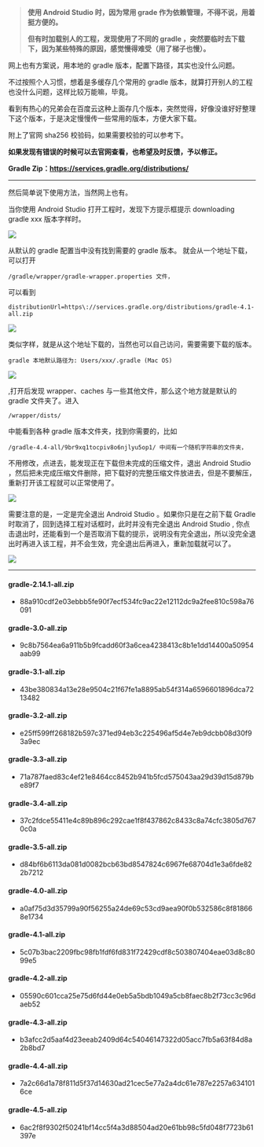 > **使用 Android Studio 时，因为常用 grade 作为依赖管理，不得不说，用着挺方便的。**
>
> **但有时加载别人的工程，发现使用了不同的 gradle ，突然要临时去下载下，因为某些特殊的原因，感觉慢得难受（用了梯子也慢）。**

网上也有方案说，用本地的 gradle 版本，配置下路径，其实也没什么问题。

不过按照个人习惯，想着是多缓存几个常用的 gradle 版本，就算打开别人的工程也没什么问题，这样比较万能嘛，毕竟。

看到有热心的兄弟会在百度云这种上面存几个版本，突然觉得，好像没谁好好整理下这个版本，于是决定慢慢传一些常用的版本，方便大家下载。

附上了官网 sha256 校验码，如果需要校验的可以参考下。

**如果发现有错误的时候可以去官网查看，也希望及时反馈，予以修正。**

**Gradle Zip：https://services.gradle.org/distributions/**

---

然后简单说下使用方法，当然网上也有。

当你使用 Android Studio 打开工程时，发现下方提示框提示 downloading gradle xxx 版本字样时。

![](https://github.com/RamboPan/gradle_download/blob/master/Image/gradle_downloading.png)

从默认的 gradle 配置当中没有找到需要的 gradle 版本。
就会从一个地址下载，可以打开 

    /gradle/wrapper/gradle-wrapper.properties 文件，
  
可以看到 

    distributionUrl=https\://services.gradle.org/distributions/gradle-4.1-all.zip
  
![](https://github.com/RamboPan/gradle_download/blob/master/Image/gradle_check.png)

类似字样，就是从这个地址下载的，当然也可以自己访问，需要需要下载的版本。

    gradle 本地默认路径为: Users/xxx/.gradle (Mac OS)

![](https://github.com/RamboPan/gradle_download/blob/master/Image/gradle_home.png)

,打开后发现 wrapper、caches 与一些其他文件，那么这个地方就是默认的 gradle 文件夹了。进入 

    /wrapper/dists/ 
    
中能看到各种 gradle 版本文件夹，找到你需要的，比如 

    /gradle-4.4-all/9br9xq1tocpiv8o6njlyu5op1/ 中间有一个随机字符串的文件夹，
    
不用修改，点进去，能发现正在下载但未完成的压缩文件，退出 Android Studio ，然后把未完成压缩文件删除，把下载好的完整压缩文件放进去，但是不要解压，
重新打开该工程就可以正常使用了。

![](https://github.com/RamboPan/gradle_download/blob/master/Image/gradle_unfinish_zip.png)

需要注意的是，一定是完全退出 Android Studio 。如果你只是在之前下载 Gradle 时取消了，回到选择工程对话框时，此时并没有完全退出 Android Studio ,
你点击退出时，还能看到一个是否取消下载的提示，说明没有完全退出，所以没完全退出时再进入该工程，并不会生效，完全退出后再进入，重新加载就可以了。

![](https://github.com/RamboPan/gradle_download/blob/master/Image/gradle_exit.png)

---

#### gradle-2.14.1-all.zip
- 88a910cdf2e03ebbb5fe90f7ecf534fc9ac22e12112dc9a2fee810c598a76091

#### gradle-3.0-all.zip
- 9c8b7564ea6a911b5b9fcadd60f3a6cea4238413c8b1e1dd14400a50954aab99

#### gradle-3.1-all.zip
- 43be380834a13e28e9504c21f67fe1a8895ab54f314a6596601896dca7213482

#### gradle-3.2-all.zip
- e25ff599ff268182b597c371ed94eb3c225496af5d4e7eb9dcbb08d30f93a9ec

#### gradle-3.3-all.zip
- 71a787faed83c4ef21e8464cc8452b941b5fcd575043aa29d39d15d879be89f7

#### gradle-3.4-all.zip
- 37c2fdce55411e4c89b896c292cae1f8f437862c8433c8a74cfc3805d7670c0a

#### gradle-3.5-all.zip
- d84bf6b6113da081d0082bcb63bd8547824c6967fe68704d1e3a6fde822b7212

#### gradle-4.0-all.zip
- a0af75d3d35799a90f56255a24de69c53cd9aea90f0b532586c8f818668e1734

#### gradle-4.1-all.zip
- 5c07b3bac2209fbc98fb1fdf6fd831f72429cdf8c503807404eae03d8c8099e5

#### gradle-4.2-all.zip
- 05590c601cca25e75d6fd44e0eb5a5bdb1049a5cb8faec8b2f73cc3c96daeb52

#### gradle-4.3-all.zip                
- b3afcc2d5aaf4d23eeab2409d64c54046147322d05acc7fb5a63f84d8a2b8bd7

#### gradle-4.4-all.zip
- 7a2c66d1a78f811d5f37d14630ad21cec5e77a2a4dc61e787e2257a6341016ce

#### gradle-4.5-all.zip
- 6ac2f8f9302f50241bf14cc5f4a3d88504ad20e61bb98c5fd048f7723b61397e

